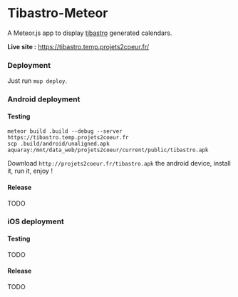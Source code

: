 # Tibastro-Meteor

A Meteor.js app to display [tibastro](https://github.com/eroux/tibastro) generated calendars.

**Live site :** https://tibastro.temp.projets2coeur.fr/

### Deployment

Just run `mup deploy`.

### Android deployment

#### Testing

```
meteor build .build --debug --server https://tibastro.temp.projets2coeur.fr
scp .build/android/unaligned.apk aquaray:/mnt/data_web/projets2coeur/current/public/tibastro.apk
```

Download `http://projets2coeur.fr/tibastro.apk` the android device, install it, run it, enjoy !

#### Release

TODO

### iOS deployment

#### Testing

TODO

#### Release

TODO
